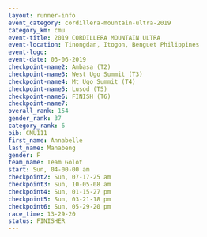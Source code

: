 ```yaml
---
layout: runner-info 
event_category: cordillera-mountain-ultra-2019 
category_km: cmu 
event-title: 2019 CORDILLERA MOUNTAIN ULTRA 
event-location: Tinongdan, Itogon, Benguet Philippines 
event-logo: 
event-date: 03-06-2019 
checkpoint-name2: Ambasa (T2) 
checkpoint-name3: West Ugo Summit (T3) 
checkpoint-name4: Mt Ugo Summit (T4) 
checkpoint-name5: Lusod (T5) 
checkpoint-name6: FINISH (T6) 
checkpoint-name7: 
overall_rank: 154
gender_rank: 37
category_rank: 6
bib: CMU111
first_name: Annabelle
last_name: Manabeng
gender: F
team_name: Team Golot
start: Sun, 04-00-00 am
checkpoint2: Sun, 07-17-25 am
checkpoint3: Sun, 10-05-08 am
checkpoint4: Sun, 01-15-27 pm
checkpoint5: Sun, 03-21-18 pm
checkpoint6: Sun, 05-29-20 pm
race_time: 13-29-20
status: FINISHER
---
```

